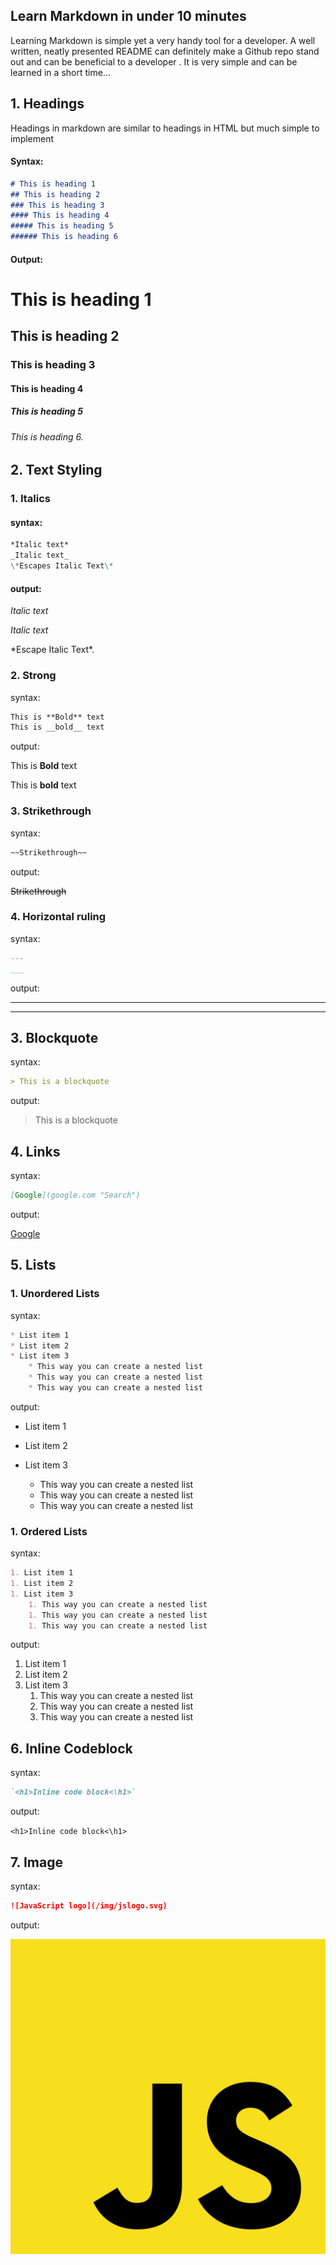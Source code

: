 ## Learn Markdown in under 10 minutes

Learning Markdown is simple yet a very handy tool for a developer. A well written, neatly presented README can definitely make a Github repo stand out and can be beneficial to a developer . It is very simple and can be learned in a short time...

## 1. Headings
Headings in markdown are similar to headings in HTML but much simple to implement
#### Syntax:
```markdown
# This is heading 1 
## This is heading 2 
### This is heading 3 
#### This is heading 4 
##### This is heading 5 
###### This is heading 6

```
#### Output:
# This is heading 1 
## This is heading 2 
### This is heading 3 
#### This is heading 4 
##### This is heading 5 
###### This is heading 6. <br>




## 2. Text Styling
### 1. Italics

#### syntax: 
```markdown
*Italic text*
_Italic text_
\*Escapes Italic Text\*
```
#### output: 
*Italic text*

_Italic text_

\*Escape Italic Text\*.


### 2. Strong
syntax: 
```markdown
This is **Bold** text
This is __bold__ text

```
output:

This is **Bold** text

This is __bold__ text

### 3. Strikethrough

syntax: 
```markdown
~~Strikethrough~~
```
output:

~~Strikethrough~~

### 4. Horizontal ruling

syntax:
```markdown
---
___
```

output:

---

___


## 3. Blockquote

syntax:

```markdown
> This is a blockquote
```

output:

> This is a blockquote

## 4. Links

syntax:

```markdown
[Google](google.com "Search")
```

output:

[Google](google.com "Search")

## 5. Lists

### 1. Unordered Lists

syntax:

```markdown
* List item 1
* List item 2
* List item 3
    * This way you can create a nested list
    * This way you can create a nested list
    * This way you can create a nested list

```

output:

* List item 1

* List item 2

* List item 3
    * This way you can create a nested list
    * This way you can create a nested list
    * This way you can create a nested list


### 1. Ordered Lists

syntax:

```markdown
1. List item 1
1. List item 2
1. List item 3
    1. This way you can create a nested list
    1. This way you can create a nested list
    1. This way you can create a nested list

```

output:

1. List item 1
1. List item 2
1. List item 3
    1. This way you can create a nested list
    1. This way you can create a nested list
    1. This way you can create a nested list

## 6. Inline Codeblock

syntax:

```markdown
`<h1>Inline code block<\h1>`
```
output:


`<h1>Inline code block<\h1>`

## 7. Image

syntax:

```markdown
![JavaScript logo](/img/jslogo.svg)
```

output:

![JavaScript logo](/img/jslogo.svg)